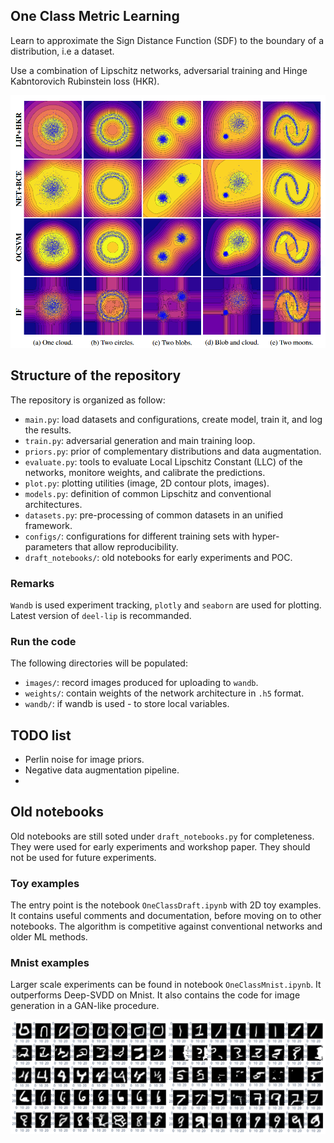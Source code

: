 ## One Class Metric Learning

Learn to approximate the Sign Distance Function (SDF) to the boundary of a distribution, i.e a dataset.

Use a combination of Lipschitz networks, adversarial training and Hinge Kabntorovich Rubinstein loss (HKR).

![2D Toy example](figures/all_methods_grid.PNG)

## Structure of the repository

The repository is organized as follow:
  * `main.py`: load datasets and configurations, create model, train it, and log the results.
  * `train.py`: adversarial generation and main training loop.
  * `priors.py`: prior of complementary distributions and data augmentation.
  * `evaluate.py`: tools to evaluate Local Lipschitz Constant (LLC) of the networks, monitore weights, and calibrate the predictions.
  * `plot.py`: plotting utilities (image, 2D contour plots, images).
  * `models.py`: definition of common Lipschitz and conventional architectures.
  * `datasets.py`: pre-processing of common datasets in an unified framework.
  * `configs/`: configurations for different training sets with hyper-parameters that allow reproducibility.
  * `draft_notebooks/`: old notebooks for early experiments and POC.

### Remarks

`Wandb` is used experiment tracking, `plotly` and `seaborn` are used for plotting. Latest version of `deel-lip` is recommanded.

### Run the code

The following directories will be populated:

  * `images/`: record images produced for uploading to `wandb`.
  * `weights/`: contain weights of the network architecture in `.h5` format.
  * `wandb/`: if wandb is used - to store local variables.

## TODO list

* Perlin noise for image priors.
* Negative data augmentation pipeline.
* 

## Old notebooks

Old notebooks are still soted under `draft_notebooks.py` for completeness. They were used for early experiments and workshop paper. They should not be used for future experiments.

### Toy examples

The entry point is the notebook `OneClassDraft.ipynb` with 2D toy examples. It contains useful comments and documentation, before moving on to other notebooks. The algorithm is competitive against conventional networks and older ML methods.

### Mnist examples

Larger scale experiments can be found in notebook `OneClassMnist.ipynb`. It outperforms Deep-SVDD on Mnist. It also contains the code for image generation in a GAN-like procedure.

![Mnist GAN like images](figures/mnist_grid.PNG)
